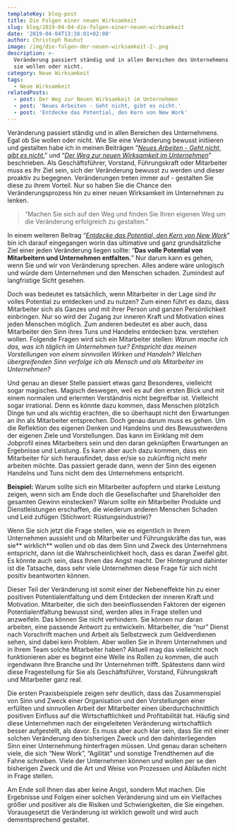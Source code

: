 ```yaml
---
templateKey: blog-post
title: Die Folgen einer neuen Wirksamkeit
slug: blog/2019-04-04-die-folgen-einer-neuen-wirksamkeit
date: '2019-04-04T13:38:01+02:00'
author: Christoph Rauhut
image: /img/die-folgen-der-neuen-wirksamkeit-2-.png
description: >-
  Veränderung passiert ständig und in allen Bereichen des Unternehmens. Egal ob
  sie wollen oder nicht.
category: Neue Wirksamkeit
tags:
  - Neue Wirksamkeit
relatedPosts:
  - post: Der Weg zur Neuen Wirksamkeit im Unternehmen
  - post: 'Neues Arbeiten - Geht nicht, gibt es nicht.'
  - post: 'Entdecke das Potential, den Kern von New Work'
---
```

Veränderung passiert ständig und in allen Bereichen des Unternehmens. Egal ob Sie wollen oder nicht. Wie Sie eine Veränderung bewusst initiieren und gestalten habe ich in meinen Beiträgen “[_Neues Arbeiten - Geht nicht, gibt es nicht_.](https://www.realexperts.de/blog/2019-01-02-neues-arbeiten-geht-nicht-gibt-es-nicht/)” und “[_Der Weg zur neuen Wirksamkeit im Unternehmen_](https://docs.google.com/document/d/1qpdntfNjVlYqc0HUxWkLCj8Bf1oYsEc24stnVWkxZOw/edit)” beschrieben. Als Geschäftsführer, Vorstand, Führungskraft oder Mitarbeiter muss es Ihr Ziel sein, sich der Veränderung bewusst zu werden und dieser proaktiv zu begegnen. Veränderungen treten immer auf - gestalten Sie diese zu ihrem Vorteil. Nur so haben Sie die Chance den Veränderungsprozess hin zu einer neuen Wirksamkeit im Unternehmen zu lenken. 

> “Machen Sie sich auf den Weg und finden Sie Ihren eigenen Weg um die Veränderung erfolgreich zu gestalten.”

In einem weiteren Beitrag “[_Entdecke das Potential, den Kern von New Work_](https://www.realexperts.de/blog/2018-11-18-entdecke-das-potential-der-kern-von-new-work/)” bin ich darauf eingegangen worin das ultimative und ganz grundsätzliche Ziel einer jeden Veränderung liegen sollte: “**Das volle Potential von Mitarbeitern und Unternehmen entfalten.**” Nur darum kann es gehen, wenn Sie und wir von Veränderung sprechen. Alles andere wäre unlogisch und würde dem Unternehmen und den Menschen schaden. Zumindest auf langfristige Sicht gesehen. 

Doch was bedeutet es tatsächlich, wenn Mitarbeiter in der Lage sind ihr volles Potential zu entdecken und zu nutzen? Zum einen führt es dazu, dass Mitarbeiter sich als Ganzes und mit ihrer Person und ganzen Persönlichkeit einbringen. Nur so wird der Zugang zur inneren Kraft und Motivation eines jeden Menschen möglich. Zum anderen bedeutet es aber auch, dass Mitarbeiter den Sinn ihres Tuns und Handelns entdecken bzw. verstehen wollen. Folgende Fragen wird sich ein Mitarbeiter stellen: _Warum mache ich das, was ich täglich im Unternehmen tue? Entspricht das meinen Vorstellungen von einem sinnvollen Wirken und Handeln? Welchen übergreifenden Sinn verfolge ich als Mensch und als Mitarbeiter im Unternehmen?_ 

Und genau an dieser Stelle passiert etwas ganz Besonderes, vielleicht sogar magisches. Magisch deswegen, weil es auf den ersten Blick und mit einem normalen und erlernten Verständnis nicht begreifbar ist. Vielleicht sogar irrational. Denn es könnte dazu kommen, dass Menschen plötzlich Dinge tun und als wichtig erachten, die so überhaupt nicht den Erwartungen an ihn als Mitarbeiter entsprechen. Doch genau darum muss es gehen. Um die Reflektion des eigenen Denken und Handelns und des Bewusstwerdens der eigenen Ziele und Vorstellungen. Das kann im Einklang mit dem Jobprofil eines Mitarbeiters sein und den daran geknüpften Erwartungen an Ergebnisse und Leistung. Es kann aber auch dazu kommen, dass ein Mitarbeiter für sich herausfindet, dass er/sie so zukünftig nicht mehr arbeiten möchte. Das passiert gerade dann, wenn der Sinn des eigenen Handelns und Tuns nicht dem des Unternehmens entspricht. 

**Beispiel:** Warum sollte sich ein Mitarbeiter aufopfern und starke Leistung zeigen, wenn  sich am Ende doch die Gesellschafter und Shareholder den gesamten Gewinn einstecken? Warum sollte ein Mitarbeiter Produkte und Dienstleistungen erschaffen, die wiederum anderen Menschen Schaden und Leid zufügen (Stichwort: Rüstungsindustrie)?

Wenn Sie sich jetzt die Frage stellen, wie es eigentlich in Ihrem Unternehmen aussieht und ob Mitarbeiter und Führungskräfte das tun, was sie** wirklich** wollen und ob das dem Sinn und Zweck des Unternehmens entspricht, dann ist die Wahrscheinlichkeit hoch, dass es daran Zweifel gibt. Es könnte auch sein, dass Ihnen das Angst macht. Der Hintergrund dahinter ist die Tatsache, dass sehr viele Unternehmen diese Frage für sich nicht positiv beantworten können.

Dieser Teil der Veränderung ist somit einer der Nebeneffekte hin zu einer positiven Potentialentfaltung und dem Entdecken der inneren Kraft und Motivation. Mitarbeiter, die sich den beeinflussenden Faktoren der eigenen Potentialentfaltung bewusst sind, werden alles in Frage stellen und anzweifeln. Das können Sie nicht verhindern. Sie können nur daran arbeiten, eine passende Antwort zu entwickeln. Mitarbeiter, die “nur” Dienst nach Vorschrift machen und Arbeit als Selbstzweck zum Geldverdienen sehen, sind dabei kein Problem. Aber wollen Sie in Ihrem Unternehmen und in Ihrem Team solche Mitarbeiter haben? Aktuell mag das vielleicht noch funktionieren aber es beginnt eine Welle ins Rollen zu kommen, die auch irgendwann Ihre Branche und Ihr Unternehmen trifft. Spätestens dann wird diese Fragestellung für Sie als Geschäftsführer, Vorstand, Führungskraft und Mitarbeiter ganz real. 

Die ersten Praxisbeispiele zeigen sehr deutlich, dass das Zusammenspiel von Sinn und Zweck einer Organisation und den Vorstellungen einer erfüllten und sinnvollen Arbeit der Mitarbeiter einen überdurchschnittlich positiven Einfluss auf die Wirtschaftlichkeit und Profitabilität hat. Häufig sind diese Unternehmen nach der eingeleiteten Veränderung wirtschaftlich besser aufgestellt, als davor. Es muss aber auch klar sein, dass Sie mit einer solchen Veränderung den bisherigen Zweck und den dahinterliegenden Sinn einer Unternehmung hinterfragen müssen. Und genau daran scheitern viele, die sich “New Work”, “Agilität” und sonstige Trendthemen auf die Fahne schreiben. Viele der Unternehmen können und wollen per se den bisherigen Zweck und die Art und Weise von Prozessen und Abläufen nicht in Frage stellen. 

Am Ende soll Ihnen das aber keine Angst, sondern Mut machen. Die Ergebnisse und Folgen einer solchen Veränderung sind um ein Vielfaches größer und positiver als die Risiken und Schwierigkeiten, die Sie eingehen. Vorausgesetzt die Veränderung ist wirklich gewollt und wird auch dementsprechend gestaltet.
